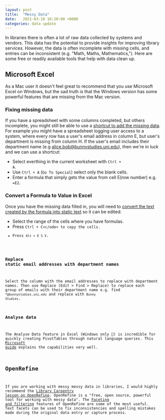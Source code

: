 ```yaml
---
layout: post
title:  "Messy Data"
date:   2021-03-10 10:20:00 +0000
categories: data update
---
```

In libraries there is often a lot of raw data collected by systems and vendors. This data has the potential to provide insights for improving library services. However, the data is often incomplete with missing cells, and entries can be inconsistent (e.g. "Math, Maths, Mathematics,"). Here are some free or readily available tools that help with data clean up.

## Microsoft Excel
As a Mac user it doesn't feel great to recommend that you use Microsoft Excel on Windows, but the sad truth is that the Windows version has some powerful features that are missing from the Mac version.

### Fixing missing data
If you have a spreadsheet with some columns completed, but others incomplete, you might still be able to use a [shortcut to add the missing data](https://exceljet.net/lessons/shortcut-recipe-fill-in-missing-data). For example you might have a spreadsheet logging user access to a system, where every row has a user's email address in column E, but user's department is missing from column H. If the user's email includes their department name (e.g alice.bob@bunnystudies.uni.edu), then we're in luck and we can use a shortcut:

- Select everthing in the current worksheet with <code>Ctrl + A</code>.
- Use <code>Ctrl + A</code> (<code>Go To Special</code>) select only the blank cells.
- Enter a formula that simply gets the value from cell E(row number) e.g. <code>=E2</code>.


### Convert a Formula to Value in Excel
Once you have the missing data filled in, you will need to [convert the text created by the formula into static text](https://excelchamps.com/blog/convert-to-value/) so it can be edited:
- Select the range of the cells where you have formulas.
- Press <code>Ctrl + C<c/ode> to copy the cells.
- Press <code>Alt + E S V</code>.

### Replace static email addresses with department names
Select the column with the email addresses to replace with department names. Then use Replace (Edit > Find > Replace) to replace each group of emails with their department name e.g. find <code>*@bunnystudies.uni.edu</code> and replace with <code>Bunny Studies</code>.

### Analyse data
The Analyse Data feature in Excel (Windows only 🙁️) is incredible for quickly creating PivotTables through natural language queries. This [Microsoft guide](https://support.microsoft.com/en-gb/office/analyze-data-in-excel-3223aab8-f543-4fda-85ed-76bb0295ffc4?ui=en-us&rs=en-gb&ad=gb) explains the capabilities very well.

## OpenRefine
If you are working with messy messy data in libraries, I would highly recommend the [Library Carpentry lesson on OpenRefine](https://librarycarpentry.org/lc-open-refine/). OpenRefine is a "free, open source, powerful tool for working with messy data". The [Faceting and filtering](https://librarycarpentry.org/lc-open-refine/04-faceting-and-filtering/index.html) features of OpenRefine are some of the most useful. Text facets can be used to fix inconsistencies and spelling mistakes made during the original data entry or capture process.
